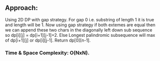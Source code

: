## Approach:
Using 2D DP with gap strategy. For gap 0 i.e. substring of length 1 it is true and length will be 1. Now using gap strategy if both extemes are equal then we can append these two chars in the diagonally left down sub sequence so dp[i][j] = dp[i+1][j-1]+2. Else Longest palindromic subsequence will max of dp[i+1][j] or dp[i][j-1]. Return dp[0][n-1].
​
### Time & Space Complexity: O(NxN).